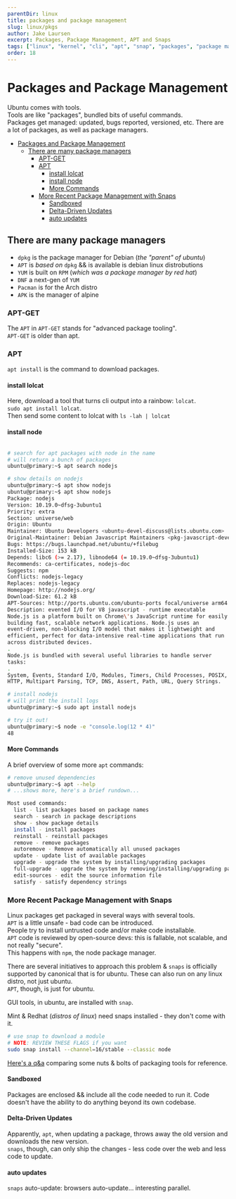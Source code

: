 ```yaml
---
parentDir: linux
title: packages and package management
slug: linux/pkgs
author: Jake Laursen
excerpt: Packages, Package Management, APT and Snaps
tags: ["linux", "kernel", "cli", "apt", "snap", "packages", "package management"]
order: 18
---
```


# Packages and Package Management
Ubuntu comes with tools.  
Tools are like "packages", bundled bits of useful commands.  
Packages get managed: updated, bugs reported, versioned, etc. There are a lot of packages, as well as package managers.  

- [Packages and Package Management](#packages-and-package-management)
  - [There are many package managers](#there-are-many-package-managers)
    - [APT-GET](#apt-get)
    - [APT](#apt)
      - [install lolcat](#install-lolcat)
      - [install node](#install-node)
      - [More Commands](#more-commands)
    - [More Recent Package Management with Snaps](#more-recent-package-management-with-snaps)
      - [Sandboxed](#sandboxed)
      - [Delta-Driven Updates](#delta-driven-updates)
      - [auto updates](#auto-updates)
## There are many package managers
- `dpkg` is the package manager for Debian (_the "parent" of ubuntu_)
- `APT` is _based on_ `dpkg` && is available is debian linux distrobutions
- `YUM` is built on `RPM` (_which was a package manager by red hat_)
- `DNF` a next-gen of `YUM`
- `Pacman` is for the Arch distro
- `APK` is the manager of alpine

### APT-GET
The `APT` in `APT-GET` stands for "advanced package tooling".   
`APT-GET` is older than apt.  


### APT 
`apt install` is the command to download packages.   

#### install lolcat
Here, download a tool that turns cli output into a rainbow: 
`lolcat`.  
`sudo apt install lolcat`.  
Then send some content to lolcat with `ls -lah | lolcat`

#### install node
```bash

# search for apt packages with node in the name
# will return a bunch of packages
ubuntu@primary:~$ apt search nodejs

# show details on nodejs
ubuntu@primary:~$ apt show nodejs
ubuntu@primary:~$ apt show nodejs
Package: nodejs
Version: 10.19.0~dfsg-3ubuntu1
Priority: extra
Section: universe/web
Origin: Ubuntu
Maintainer: Ubuntu Developers <ubuntu-devel-discuss@lists.ubuntu.com>
Original-Maintainer: Debian Javascript Maintainers <pkg-javascript-devel@lists.alioth.debian.org>
Bugs: https://bugs.launchpad.net/ubuntu/+filebug
Installed-Size: 153 kB
Depends: libc6 (>= 2.17), libnode64 (= 10.19.0~dfsg-3ubuntu1)
Recommends: ca-certificates, nodejs-doc
Suggests: npm
Conflicts: nodejs-legacy
Replaces: nodejs-legacy
Homepage: http://nodejs.org/
Download-Size: 61.2 kB
APT-Sources: http://ports.ubuntu.com/ubuntu-ports focal/universe arm64 Packages
Description: evented I/O for V8 javascript - runtime executable
Node.js is a platform built on Chrome\'s JavaScript runtime for easily
building fast, scalable network applications. Node.js uses an
event-driven, non-blocking I/O model that makes it lightweight and
efficient, perfect for data-intensive real-time applications that run
across distributed devices.
.
Node.js is bundled with several useful libraries to handle server
tasks:
.
System, Events, Standard I/O, Modules, Timers, Child Processes, POSIX,
HTTP, Multipart Parsing, TCP, DNS, Assert, Path, URL, Query Strings.

# install nodejs
# will print the install logs
ubuntu@primary:~$ sudo apt install nodejs

# try it out!
ubuntu@primary:~$ node -e "console.log(12 * 4)"
48
```


#### More Commands
A brief overview of some more `apt` commands:
```bash
# remove unused dependencies
ubuntu@primary:~$ apt --help
# ...shows more, here's a brief rundown...

Most used commands:
  list - list packages based on package names
  search - search in package descriptions
  show - show package details
  install - install packages
  reinstall - reinstall packages
  remove - remove packages
  autoremove - Remove automatically all unused packages
  update - update list of available packages
  upgrade - upgrade the system by installing/upgrading packages
  full-upgrade - upgrade the system by removing/installing/upgrading packages
  edit-sources - edit the source information file
  satisfy - satisfy dependency strings
```


### More Recent Package Management with Snaps
Linux packages get packaged in several ways with several tools.  
`APT` is a little unsafe - bad code can be introduced.  
People try to install untrusted code and/or make code installable.  
`APT` code is reviewed by open-source devs: this is fallable, not scalable, and not really "secure".  
This happens with `npm`, the node package manager.  

There are several initiatives to approach this problem & `snaps` is officially supported by canonical that is for ubuntu. These can also run on any linux distro, not just ubuntu.  
`APT`, though, is just for ubuntu.

GUI tools, in ubuntu, are installed with `snap`.  

Mint & Redhat (_distros of linux_) need snaps installed - they don't come with it.  

```bash
# use snap to download a module
# NOTE: REVIEW THESE FLAGS if you want
sudo snap install --channel=16/stable --classic node
```
[Here's a q&a](https://askubuntu.com/questions/866511/what-are-the-differences-between-snaps-appimage-flatpak-and-others) comparing some nuts & bolts of packaging tools for reference.  

#### Sandboxed
Packages are enclosed && include all the code needed to run it. Code doesn't have the ability to do anything beyond its own codebase.  

#### Delta-Driven Updates
Apparently, `apt`, when updating a package, throws away the old version and downloads the new version.  
`snaps`, though, can only ship the changes - less code over the web and less code to update.  

#### auto updates
`snaps` auto-update: browsers auto-update... interesting parallel.  
